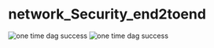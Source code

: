 # network_Security_end2toend

![one time dag success](<Screenshot 2025-02-04 at 8.51.36 pm.png>) ![one time dag success](<Screenshot 2025-02-04 at 8.51.58 pm.png>)
